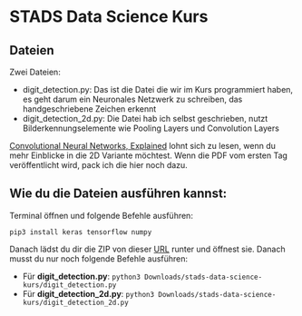 # STADS Data Science Kurs

## Dateien

Zwei Dateien:
 - digit_detection.py: Das ist die Datei die wir im Kurs programmiert haben, es geht darum ein Neuronales Netzwerk zu schreiben, das handgeschriebene Zeichen erkennt
 - digit_detection_2d.py: Die Datei hab ich selbst geschrieben, nutzt Bilderkennungselemente wie Pooling Layers und Convolution Layers

[Convolutional Neural Networks, Explained](https://towardsdatascience.com/convolutional-neural-networks-explained-9cc5188c4939) lohnt sich zu lesen, wenn du mehr Einblicke in die 2D Variante möchtest.
Wenn die PDF vom ersten Tag veröffentlicht wird, pack ich die hier noch dazu.

## Wie du die Dateien ausführen kannst:

Terminal öffnen und folgende Befehle ausführen:

```pip3 install keras tensorflow numpy```

Danach lädst du dir die ZIP von dieser [URL](https://github.com/finnkiesinger/stads-data-science-kurs/archive/refs/heads/main.zip) runter und öffnest sie.
Danach musst du nur noch folgende Befehle ausführen:
 - Für **digit_detection.py**: ```python3 Downloads/stads-data-science-kurs/digit_detection.py```
 - Für **digit_detection_2d.py**: ```python3 Downloads/stads-data-science-kurs/digit_detection_2d.py```
